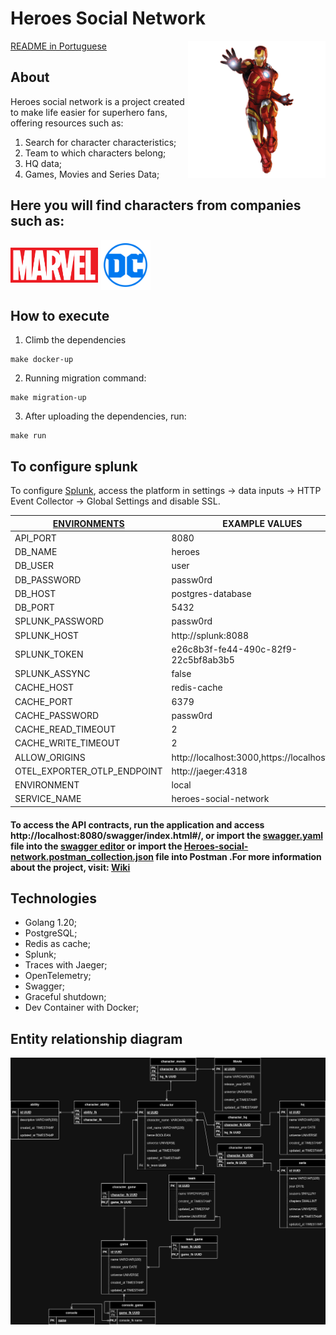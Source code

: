 # Heroes Social Network

[README in Portuguese](README_pt.md)
<img align="right" width="220px" src="docs/assets/ironman.png">

## About

Heroes social network is a project created to make life easier for superhero fans, offering resources such as:

1. Search for character characteristics;
2. Team to which characters belong;
3. HQ data;
4. Games, Movies and Series Data;


## Here you will find characters from companies such as:

<img align="center" width="140px" src="docs/assets/marvel.png">
<img align="center" width="80px" src="docs/assets/DC_Comics_logo.png">



## How to execute

1. Climb the dependencies
~~~ make 
make docker-up
~~~

2. Running migration command:
~~~
make migration-up
~~~

3. After uploading the dependencies, run:
~~~
make run
~~~

## To configure splunk
To configure [Splunk](http://localhost:8000/), access the platform in settings -> data inputs -> HTTP Event Collector -> Global Settings and disable SSL.

|[ENVIRONMENTS](build/.env.example)        | EXAMPLE VALUES                                   |
|--------------------|--------------------------------------------------|
|API_PORT                    | 8080                                     |
|DB_NAME                     | heroes                                   |
|DB_USER                     | user                                     |
|DB_PASSWORD                 |passw0rd                                  |
|DB_HOST                     |postgres-database                         |
|DB_PORT                     |5432                                      |
|SPLUNK_PASSWORD             |passw0rd                                  |
|SPLUNK_HOST                 |http://splunk:8088                        |
|SPLUNK_TOKEN                |e26c8b3f-fe44-490c-82f9-22c5bf8ab3b5      |
|SPLUNK_ASSYNC               |false                                     |
|CACHE_HOST                  |redis-cache                               |
|CACHE_PORT                  |6379                                      |
|CACHE_PASSWORD              |passw0rd                                  |
|CACHE_READ_TIMEOUT          |2                                         |
|CACHE_WRITE_TIMEOUT         |2                                         |
|ALLOW_ORIGINS               |http://localhost:3000,https://localhost:8080|
|OTEL_EXPORTER_OTLP_ENDPOINT |http://jaeger:4318                        |
|ENVIRONMENT                 |local                                     |
|SERVICE_NAME                |heroes-social-network                     |

#### To access the API contracts, run the application and access http://localhost:8080/swagger/index.html#/, or import the [swagger.yaml](/docs/swagger.yaml) file into the [swagger editor](https://editor.swagger.io/) or import the [Heroes-social-network.postman_collection.json](/docs/heroes-social-network.postman_collection.json) file into Postman .For more information about the project, visit: [Wiki](https://github.com/LeandroAlcantara-1997/heroes-social-network/wiki)


## Technologies

* Golang 1.20;
* PostgreSQL;
* Redis as cache;
* Splunk;
* Traces with Jaeger;
* OpenTelemetry;
* Swagger;
* Graceful shutdown;
* Dev Container with Docker;


## Entity relationship diagram

![diagram](/docs/assets/heroes-social-network.jpg)